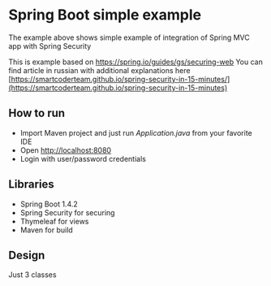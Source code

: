 # Spring Boot simple example
The example above shows simple example of integration of Spring MVC app with Spring Security

This is example based on https://spring.io/guides/gs/securing-web
You can find article in russian with additional explanations here [https://smartcoderteam.github.io/spring-security-in-15-minutes/](https://smartcoderteam.github.io/spring-security-in-15-minutes)

How to run 
----------

* Import Maven project and just run _Application.java_ from your favorite IDE 
* Open [http://localhost:8080](http://localhost:8080)
* Login with user/password credentials

Libraries
---------

* Spring Boot 1.4.2
* Spring Security for securing
* Thymeleaf for views
* Maven for build

Design
------
Just 3 classes
